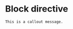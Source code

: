 # Block directive

```callout{'title': 'NOTE', 'classes': ['warning']}
This is a callout message.
```
